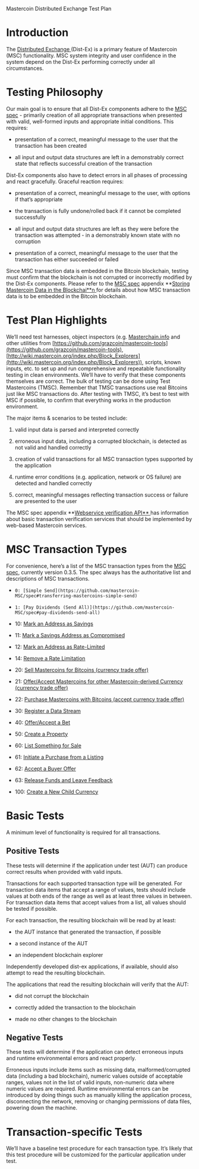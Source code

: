Mastercoin Distributed Exchange Test Plan

# Introduction

The [Distributed Exchange ](http://wiki.mastercoin.org/index.php/Distributed_Exchange)(Dist-Ex) is a primary feature of Mastercoin (MSC) functionality. MSC system integrity and user confidence in the system depend on the Dist-Ex performing correctly under all circumstances.

# Testing Philosophy

Our main goal is to ensure that all Dist-Ex components adhere to the [MSC spec](https://github.com/mastercoin-MSC/spec) - primarily creation of all appropriate transactions when presented with valid, well-formed inputs and appropriate initial conditions. This requires:

* presentation of a correct, meaningful message to the user that the transaction has been created

* all input and output data structures are left in a demonstrably correct state that reflects successful creation of the transaction

Dist-Ex components also have to detect errors in all phases of processing and react gracefully. Graceful reaction requires:

* presentation of a correct, meaningful message to the user, with options if that’s appropriate

* the transaction is fully undone/rolled back if it cannot be completed successfully

* all input and output data structures are left as they were before the transaction was attempted - in a demonstrably known state with no corruption

* presentation of a correct, meaningful message to the user that the transaction has either succeeded or failed

Since MSC transaction data is embedded in the Bitcoin blockchain, testing must confirm that the blockchain is not corrupted or incorrectly modified by the Dist-Ex components. Please refer to the [MSC spec](https://github.com/mastercoin-MSC/spec) appendix **[Storing Mastercoin Data in the Blockchai**n](https://github.com/mastercoin-MSC/spec#appendix-a--storing-mastercoin-data-in-the-blockchain)[ ](https://github.com/mastercoin-MSC/spec#appendix-a--storing-mastercoin-data-in-the-blockchain)for details about how MSC transaction data is to be embedded in the Bitcoin blockchain. 

# Test Plan Highlights

We’ll need test harnesses, object inspectors (e.g. [Masterchain.info](https://masterchain.info/) and other utilities from [https://github.com/grazcoin/mastercoin-tools](https://github.com/grazcoin/mastercoin-tools), [http://wiki.mastercoin.org/index.php/Block_Explorers](http://wiki.mastercoin.org/index.php/Block_Explorers)), scripts, known inputs, etc. to set up and run comprehensive and repeatable functionality testing in clean environments. We’ll have to verify that these components themselves are correct. The bulk of testing can be done using Test Mastercoins (TMSC). Remember that TMSC transactions use real Bitcoins just like MSC transactions do. After testing with TMSC, it’s best to test with MSC if possible, to confirm that everything works in the production environment.

The major items & scenarios to be tested include:

1. valid input data is parsed and interpreted correctly

2. erroneous input data, including a corrupted blockchain, is detected as not valid and handled correctly

3. creation of valid transactions for all MSC transaction types supported by the application

4. runtime error conditions (e.g. application, network or OS failure) are detected and handled correctly

5. correct, meaningful messages reflecting transaction success or failure are presented to the user 

The MSC spec appendix **[Webservice verification API** ](https://github.com/mastercoin-MSC/spec#appendix-a--storing-mastercoin-data-in-the-blockchain)has information about basic transaction verification services that should be implemented by web-based Mastercoin services.

# MSC Transaction Types

For convenience, here’s a list of the MSC transaction types from the [MSC spec](https://github.com/mastercoin-MSC/spec), currently version 0.3.5. The spec always has the authoritative list and descriptions of MSC transactions.

*     0: [Simple Send](https://github.com/mastercoin-MSC/spec#transferring-mastercoins-simple-send)

*     1: [Pay Dividends (Send All)](https://github.com/mastercoin-MSC/spec#pay-dividends-send-all)

*   10: [Mark an Address as Savings](https://github.com/mastercoin-MSC/spec#marking-an-address-as-savings)

*   11: [Mark a Savings Address as Compromised](https://github.com/mastercoin-MSC/spec#marking-a-savings-address-as-compromised)

*   12: [Mark an Address as Rate-Limited](https://github.com/mastercoin-MSC/spec#marking-an-address-as-rate-limited)

*   14: [Remove a Rate Limitation](https://github.com/mastercoin-MSC/spec#removing-a-rate-limitation)

*   20: [Sell Mastercoins for Bitcoins (currency trade offer)](https://github.com/mastercoin-MSC/spec#selling-mastercoins-for-bitcoins)

*   21: [Offer/Accept Mastercoins for other Mastercoin-derived Currency (currency trade offer)](https://github.com/mastercoin-MSC/spec#selling-mastercoins-for-other-mastercoin-derived-currencies)

*   22: [Purchase Mastercoins with Bitcoins (accept currency trade offer)](https://github.com/mastercoin-MSC/spec#purchasing-mastercoins-with-bitcoins)

*   30: [Register a Data Stream](https://github.com/mastercoin-MSC/spec#registering-a-data-stream)

*   40: [Offer/Accept a Bet](https://github.com/mastercoin-MSC/spec#offering-a-bet)

*   50: [Create a Property](https://github.com/mastercoin-MSC/spec#smart-property)

*   60: [List Something for Sale](https://github.com/mastercoin-MSC/spec#listing-something-for-sale)

*   61: [Initiate a Purchase from a Listing](https://github.com/mastercoin-MSC/spec#initiating-a-purchase)

*   62: [Accept a Buyer Offer](https://github.com/mastercoin-MSC/spec#accepting-a-buyer)

*   63: [Release Funds and Leave Feedback](https://github.com/mastercoin-MSC/spec#leaving-feedback)

* 100: [Create a New Child Currency](https://github.com/mastercoin-MSC/spec#new-currency-creation)

# Basic Tests

A minimum level of functionality is required for all transactions.

## Positive Tests

These tests will determine if the application under test (AUT) can produce correct results when provided with valid inputs.

Transactions for each supported transaction type will be generated. For transaction data items that accept a range of values, tests should include values at both ends of the range as well as at least three values in between. For transaction data items that accept values from a list, all values should be tested if possible.

 For each transaction, the resulting blockchain will be read by at least:

* the AUT instance that generated the transaction, if possible

* a second instance of the AUT

* an independent blockchain explorer

Independently developed dist-ex applications, if available, should also attempt to read the resulting blockchain. 

The applications that read the resulting blockchain will verify that the AUT:

* did not corrupt the blockchain

* correctly added the transaction to the blockchain

* made no other changes to the blockchain

## Negative Tests

These tests will determine if the application can detect erroneous inputs and runtime environmental errors and react properly.

Erroneous inputs include items such as missing data, malformed/corrupted data (including a bad blockchain), numeric values outside of acceptable ranges, values not in the list of valid inputs, non-numeric data where numeric values are required. Runtime environmental errors can be introduced by doing things such as manually killing the application process, disconnecting the network, removing or changing permissions of data files, powering down the machine.

# Transaction-specific Tests

We’ll have a baseline test procedure for each transaction type. It’s likely that this test procedure will be customized for the particular application under test.

